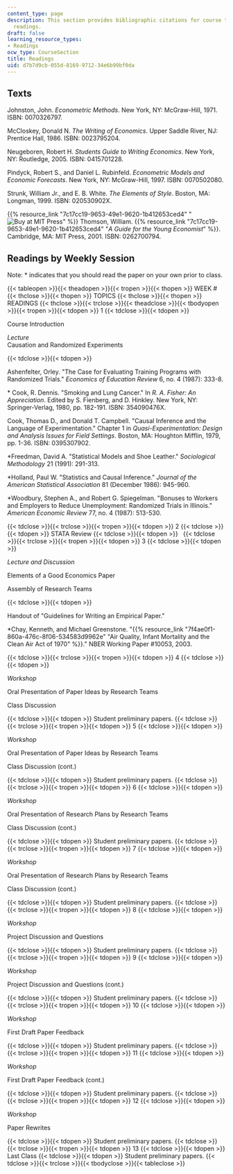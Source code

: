 ```yaml
---
content_type: page
description: This section provides bibliographic citations for course texts and weekly
  readings.
draft: false
learning_resource_types:
- Readings
ocw_type: CourseSection
title: Readings
uid: d7b7d9cb-055d-8169-9712-34e6b99bf0da
---
```

## Texts

Johnston, John. *Econometric Methods*. New York, NY: McGraw-Hill, 1971. ISBN: 0070326797.

McCloskey, Donald N. *The Writing of Economics*. Upper Saddle River, NJ: Prentice Hall, 1986. ISBN: 0023795204.

Neugeboren, Robert H. *Students Guide to Writing Economics*. New York, NY: Routledge, 2005. ISBN: 0415701228.

Pindyck, Robert S., and Daniel L. Rubinfeld. *Econometric Models and Economic Forecasts*. New York, NY: McGraw-Hill, 1997. ISBN: 0070502080.

Strunk, William Jr., and E. B. White. *The Elements of Style*. Boston, MA: Longman, 1999. ISBN: 020530902X.

{{% resource_link "7c17cc19-9653-49e1-9620-1b412653ced4" "![Buy at MIT Press](/images/mp_logo.gif)" %}} Thomson, William. {{% resource_link "7c17cc19-9653-49e1-9620-1b412653ced4" "*A Guide for the Young Economist*" %}}. Cambridge, MA: MIT Press, 2001. ISBN: 0262700794.

## Readings by Weekly Session

Note: \* indicates that you should read the paper on your own prior to class.

{{< tableopen >}}{{< theadopen >}}{{< tropen >}}{{< thopen >}}
WEEK #
{{< thclose >}}{{< thopen >}}
TOPICS
{{< thclose >}}{{< thopen >}}
READINGS
{{< thclose >}}{{< trclose >}}{{< theadclose >}}{{< tbodyopen >}}{{< tropen >}}{{< tdopen >}}
1
{{< tdclose >}}{{< tdopen >}}

Course Introduction

*Lecture*   
Causation and Randomized Experiments

{{< tdclose >}}{{< tdopen >}}

Ashenfelter, Orley. "The Case for Evaluating Training Programs with Randomized Trials." *Economics of Education Review* 6, no. 4 (1987): 333-8.

\* Cook, R. Dennis. "Smoking and Lung Cancer." In *R. A. Fisher: An Appreciation*. Edited by S. Fienberg, and D. Hinkley. New York, NY: Springer-Verlag, 1980, pp. 182-191. ISBN: 354090476X.

Cook, Thomas D., and Donald T. Campbell. "Causal Inference and the Language of Experimentation." Chapter 1 in *Quasi-Experimentation: Design and Analysis Issues for Field Settings*. Boston, MA: Houghton Mifflin, 1979, pp. 1-36. ISBN: 0395307902.

\*Freedman, David A. "Statistical Models and Shoe Leather." *Sociological Methodology* 21 (1991): 291-313.

\*Holland, Paul W. "Statistics and Causal Inference." *Journal of the American Statistical Association* 81 (December 1986): 945-960.

\*Woodbury, Stephen A., and Robert G. Spiegelman. "Bonuses to Workers and Employers to Reduce Unemployment: Randomized Trials in Illinois." *American Economic Review* 77, no. 4 (1987): 513-530.

{{< tdclose >}}{{< trclose >}}{{< tropen >}}{{< tdopen >}}
2
{{< tdclose >}}{{< tdopen >}}
STATA Review
{{< tdclose >}}{{< tdopen >}}
 
{{< tdclose >}}{{< trclose >}}{{< tropen >}}{{< tdopen >}}
3
{{< tdclose >}}{{< tdopen >}}

*Lecture and Discussion* 

Elements of a Good Economics Paper

Assembly of Research Teams

{{< tdclose >}}{{< tdopen >}}

Handout of "Guidelines for Writing an Empirical Paper."

\*Chay, Kenneth, and Michael Greenstone. "{{% resource_link "7f4ae0f1-860a-476c-8f06-534583d9962e" "Air Quality, Infant Mortality and the Clean Air Act of 1970" %}}." NBER Working Paper #10053, 2003.

{{< tdclose >}}{{< trclose >}}{{< tropen >}}{{< tdopen >}}
4
{{< tdclose >}}{{< tdopen >}}

*Workshop* 

Oral Presentation of Paper Ideas by Research Teams

Class Discussion

{{< tdclose >}}{{< tdopen >}}
Student preliminary papers.
{{< tdclose >}}{{< trclose >}}{{< tropen >}}{{< tdopen >}}
5
{{< tdclose >}}{{< tdopen >}}

*Workshop* 

Oral Presentation of Paper Ideas by Research Teams

Class Discussion (cont.)

{{< tdclose >}}{{< tdopen >}}
Student preliminary papers.
{{< tdclose >}}{{< trclose >}}{{< tropen >}}{{< tdopen >}}
6
{{< tdclose >}}{{< tdopen >}}

*Workshop* 

Oral Presentation of Research Plans by Research Teams

Class Discussion (cont.)

{{< tdclose >}}{{< tdopen >}}
Student preliminary papers.
{{< tdclose >}}{{< trclose >}}{{< tropen >}}{{< tdopen >}}
7
{{< tdclose >}}{{< tdopen >}}

*Workshop* 

Oral Presentation of Research Plans by Research Teams

Class Discussion (cont.)

{{< tdclose >}}{{< tdopen >}}
Student preliminary papers.
{{< tdclose >}}{{< trclose >}}{{< tropen >}}{{< tdopen >}}
8
{{< tdclose >}}{{< tdopen >}}

*Workshop* 

Project Discussion and Questions

{{< tdclose >}}{{< tdopen >}}
Student preliminary papers.
{{< tdclose >}}{{< trclose >}}{{< tropen >}}{{< tdopen >}}
9
{{< tdclose >}}{{< tdopen >}}

*Workshop* 

Project Discussion and Questions (cont.)

{{< tdclose >}}{{< tdopen >}}
Student preliminary papers.
{{< tdclose >}}{{< trclose >}}{{< tropen >}}{{< tdopen >}}
10
{{< tdclose >}}{{< tdopen >}}

*Workshop* 

First Draft Paper Feedback

{{< tdclose >}}{{< tdopen >}}
Student preliminary papers.
{{< tdclose >}}{{< trclose >}}{{< tropen >}}{{< tdopen >}}
11
{{< tdclose >}}{{< tdopen >}}

*Workshop* 

First Draft Paper Feedback (cont.)

{{< tdclose >}}{{< tdopen >}}
Student preliminary papers.
{{< tdclose >}}{{< trclose >}}{{< tropen >}}{{< tdopen >}}
12
{{< tdclose >}}{{< tdopen >}}

*Workshop* 

Paper Rewrites

{{< tdclose >}}{{< tdopen >}}
Student preliminary papers.
{{< tdclose >}}{{< trclose >}}{{< tropen >}}{{< tdopen >}}
13
{{< tdclose >}}{{< tdopen >}}
Last Class
{{< tdclose >}}{{< tdopen >}}
Student preliminary papers.
{{< tdclose >}}{{< trclose >}}{{< tbodyclose >}}{{< tableclose >}}